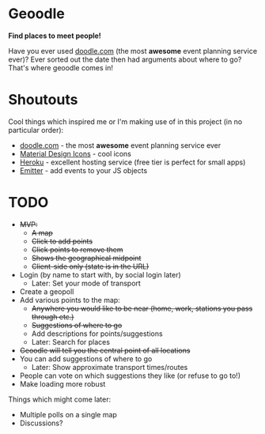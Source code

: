# Geoodle

**Find places to meet people!**

Have you ever used [doodle.com](https://doodle.com) (the most **awesome** event planning service ever)? Ever sorted out the date then had arguments about where to go? That's where geoodle comes in!


# Shoutouts

Cool things which inspired me or I'm making use of in this project (in no particular order):
* [doodle.com](https://doodle.com) - the most **awesome** event planning service ever
* [Material Design Icons](https://material.io/icons/) - cool icons
* [Heroku](https://heroku.com) - excellent hosting service (free tier is perfect for small apps)
* [Emitter](https://github.com/component/emitter) - add events to your JS objects


# TODO

* ~~MVP:~~
  * ~~A map~~
  * ~~Click to add points~~
  * ~~Click points to remove them~~
  * ~~Shows the geographical midpoint~~
  * ~~Client-side only (state is in the URL)~~
* Login (by name to start with, by social login later)
  * Later: Set your mode of transport
* Create a geopoll
* Add various points to the map:
  * ~~Anywhere you would like to be near (home, work, stations you pass through etc.)~~
  * ~~Suggestions of where to go~~
  * Add descriptions for points/suggestions
  * Later: Search for places
* ~~Geoodle will tell you the central point of all locations~~
* You can add suggestions of where to go
  * Later: Show approximate transport times/routes
* People can vote on which suggestions they like (or refuse to go to!)
* Make loading more robust

Things which might come later:

* Multiple polls on a single map
* Discussions?
